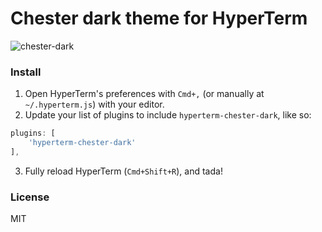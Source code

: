 # Chester dark theme for HyperTerm

![chester-dark](http://g.recordit.co/SetjzvwoMj.gif)
### Install
1. Open HyperTerm's preferences with `Cmd+,` (or manually at `~/.hyperterm.js`) with your editor.
2. Update your list of plugins to include `hyperterm-chester-dark`, like so:

```js
plugins: [
    'hyperterm-chester-dark'
],
```

3. Fully reload HyperTerm (`Cmd+Shift+R`), and tada!

### License
MIT
